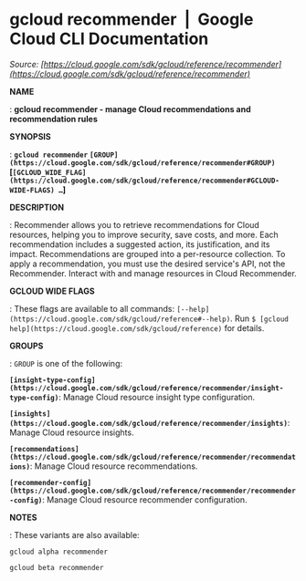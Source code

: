 # gcloud recommender  |  Google Cloud CLI Documentation

*Source: [https://cloud.google.com/sdk/gcloud/reference/recommender](https://cloud.google.com/sdk/gcloud/reference/recommender)*

**NAME**

: **gcloud recommender - manage Cloud recommendations and recommendation rules**

**SYNOPSIS**

: **`gcloud recommender` `[GROUP](https://cloud.google.com/sdk/gcloud/reference/recommender#GROUP)` [`[GCLOUD_WIDE_FLAG](https://cloud.google.com/sdk/gcloud/reference/recommender#GCLOUD-WIDE-FLAGS) …`]**

**DESCRIPTION**

: Recommender allows you to retrieve recommendations for Cloud resources, helping
you to improve security, save costs, and more. Each recommendation includes a
suggested action, its justification, and its impact. Recommendations are grouped
into a per-resource collection. To apply a recommendation, you must use the
desired service's API, not the Recommender. Interact with and manage resources
in Cloud Recommender.

**GCLOUD WIDE FLAGS**

: These flags are available to all commands: `[--help](https://cloud.google.com/sdk/gcloud/reference#--help)`.
Run `$ [gcloud help](https://cloud.google.com/sdk/gcloud/reference)` for details.

**GROUPS**

: ``GROUP`` is one of the following:

**`[insight-type-config](https://cloud.google.com/sdk/gcloud/reference/recommender/insight-type-config)`**:
Manage Cloud resource insight type configuration.

**`[insights](https://cloud.google.com/sdk/gcloud/reference/recommender/insights)`**:
Manage Cloud resource insights.

**`[recommendations](https://cloud.google.com/sdk/gcloud/reference/recommender/recommendations)`**:
Manage Cloud resource recommendations.

**`[recommender-config](https://cloud.google.com/sdk/gcloud/reference/recommender/recommender-config)`**:
Manage Cloud resource recommender configuration.

**NOTES**

: These variants are also available:

```
gcloud alpha recommender
```

```
gcloud beta recommender
```